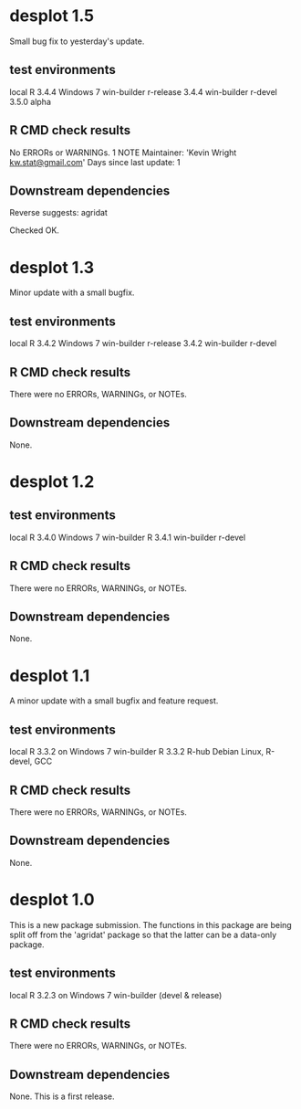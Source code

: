 # desplot 1.5

Small bug fix to yesterday's update.

## test environments

local R 3.4.4 Windows 7
win-builder r-release 3.4.4
win-builder r-devel 3.5.0 alpha

## R CMD check results

No ERRORs or WARNINGs.
1 NOTE
Maintainer: 'Kevin Wright <kw.stat@gmail.com>'
Days since last update: 1

## Downstream dependencies

Reverse suggests:	agridat

Checked OK.


# desplot 1.3 

Minor update with a small bugfix.

## test environments

local R 3.4.2 Windows 7
win-builder r-release 3.4.2
win-builder r-devel

## R CMD check results

There were no ERRORs, WARNINGs, or NOTEs.

## Downstream dependencies

None.


# desplot 1.2

## test environments

local R 3.4.0 Windows 7
win-builder R 3.4.1
win-builder r-devel

## R CMD check results

There were no ERRORs, WARNINGs, or NOTEs.

## Downstream dependencies

None.

# desplot 1.1

A minor update with a small bugfix and feature request.

## test environments

local R 3.3.2 on Windows 7
win-builder R 3.3.2
R-hub Debian Linux, R-devel, GCC

## R CMD check results

There were no ERRORs, WARNINGs, or NOTEs.

## Downstream dependencies

None.

# desplot 1.0

This is a new package submission.  The functions in this package are being
split off from the 'agridat' package so that the latter can be a data-only
package.

## test environments

local R 3.2.3 on Windows 7
win-builder (devel & release)

## R CMD check results

There were no ERRORs, WARNINGs, or NOTEs.

## Downstream dependencies

None.  This is a first release.

